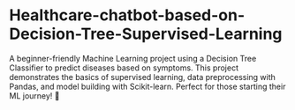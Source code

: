 # Healthcare-chatbot-based-on-Decision-Tree-Supervised-Learning
A beginner-friendly Machine Learning project using a Decision Tree Classifier to predict diseases based on symptoms. This project demonstrates the basics of supervised learning, data preprocessing with Pandas, and model building with Scikit-learn. Perfect for those starting their ML journey! 🚀
